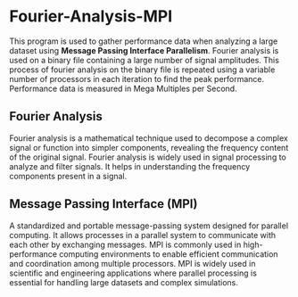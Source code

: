 # Fourier-Analysis-MPI
This program is used to gather performance data when analyzing a large dataset using **Message Passing Interface Parallelism**. Fourier analysis is used on a binary file containing a large number of signal amplitudes. This process of fourier analysis on the binary file is repeated using a variable number of processors in each iteration to find the peak performance. Performance data is measured in Mega Multiples per Second.   

## Fourier Analysis
Fourier analysis is a mathematical technique used to decompose a complex signal or function into simpler components, revealing the frequency content of the original signal. Fourier analysis is widely used in signal processing to analyze and filter signals. It helps in understanding the frequency components present in a signal.

## Message Passing Interface (MPI)
A standardized and portable message-passing system designed for parallel computing. It allows processes in a parallel system to communicate with each other by exchanging messages. MPI is commonly used in high-performance computing environments to enable efficient communication and coordination among multiple processors. MPI is widely used in scientific and engineering applications where parallel processing is essential for handling large datasets and complex simulations.
